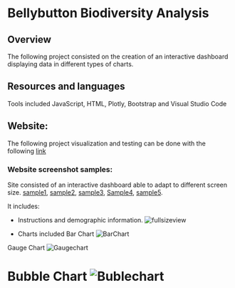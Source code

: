 
# Bellybutton Biodiversity Analysis

## Overview
The following project consisted on the creation of an interactive dashboard displaying data in different types of charts.

## Resources and languages

Tools included JavaScript, HTML, Plotly, Bootstrap and Visual Studio Code


## Website:
The following project visualization and testing can be done with the following [link]()

### Website screenshot samples:

Site consisted of an interactive dashboard able to adapt to different screen size. [sample1](), [sample2](), [sample3](), [Sample4](), [sample5]().  


It includes: 

- Instructions and demographic information.
![fullsizeview]()

- Charts included
Bar Chart
![BarChart]()

Gauge Chart
![Gaugechart]()

Bubble Chart
![Bublechart]()
=======


